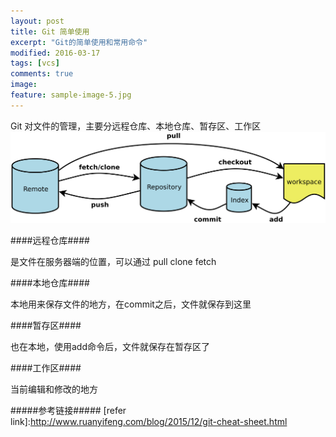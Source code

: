 ```yaml
---
layout: post
title: Git 简单使用 
excerpt: "Git的简单使用和常用命令"
modified: 2016-03-17
tags: [vcs]
comments: true
image:
feature: sample-image-5.jpg
---
```


Git 对文件的管理，主要分远程仓库、本地仓库、暂存区、工作区
![一张图说明git 结构](../images/git_flow.png)


####远程仓库####

是文件在服务器端的位置，可以通过 pull clone fetch

####本地仓库####

本地用来保存文件的地方，在commit之后，文件就保存到这里


####暂存区####

也在本地，使用add命令后，文件就保存在暂存区了

####工作区####

当前编辑和修改的地方





#####参考链接#####
[refer link]:http://www.ruanyifeng.com/blog/2015/12/git-cheat-sheet.html

